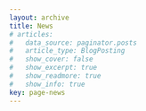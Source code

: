 ```yaml
---
layout: archive
title: News
# articles:
#   data_source: paginator.posts
#   article_type: BlogPosting
#   show_cover: false
#   show_excerpt: true
#   show_readmore: true
#   show_info: true
key: page-news
---
```


<!-- <ul>
  {% for post in site.posts %}
    <li>
      <a href="{{ post.url }}">{{ post.title }}</a>
    </li>
  {% endfor %}
</ul> -->
